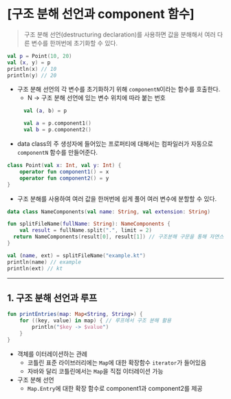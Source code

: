 # [구조 분해 선언과 component 함수]

> 구조 분해 선언(destructuring declaration)를 사용하면 값을 분해해서 여러 다른 변수를 한꺼번에 초기화할 수 있다.

```kotlin
val p = Point(10, 20)
val (x, y) = p
println(x) // 10
println(y) // 20
```
- 구조 분해 선언의 각 변수를 초기화하기 위해 `componentN`이라는 함수를 호출한다.
  - N -> 구조 분해 선언에 있는 변수 위치에 따라 붙는 번호
  ```kotlin
    val (a, b) = p
  
    val a = p.component1()
    val b = p.component2()
  ```
- data class의 주 생성자에 들어있는 프로퍼티에 대해서는 컴파일러가 자동으로 `componentN` 함수를 만들어준다.
```kotlin
class Point(val x: Int, val y: Int) {
    operator fun component1() = x
    operator fun component2() = y
}
```
- 구조 분해를 사용하여 여러 값을 한꺼번에 쉽게 풀어 여러 변수에 분할할 수 있다.
```kotlin
data class NameComponents(val name: String, val extension: String)

fun splitFileName(fullName: String): NameComponents {
    val result = fullName.split(".", limit = 2)
  return NameComponents(result[0], result[1]) // 구조분해 구문을 통해 자연스럽게 반환
}

val (name, ext) = splitFileName("example.kt")
println(name) // example
println(ext) // kt
```

---

## 1. 구조 분해 선언과 루프
```kotlin
fun printEntries(map: Map<String, String>) {
    for ((key, value) in map) { // 루프에서 구조 분해 활용
        println("$key -> $value")
    }
}
```

- 객체를 이터레이션하는 관례
  - 코틀린 표준 라이브러리에는 `Map`에 대한 확장함수 `iterator`가 들어있음
  - 자바와 달리 코틀린에서는 `Map`을 직접 이터레이션 가능
- 구조 분해 선언
  - `Map.Entry`에 대한 확장 함수로 component1과 component2를 제공